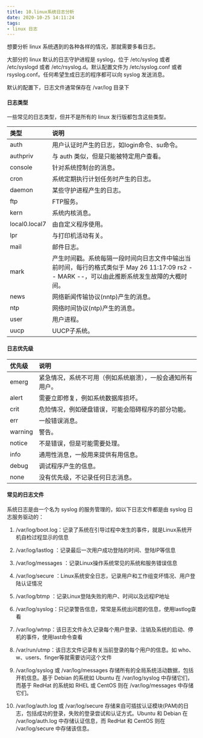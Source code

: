 ```yaml
---
title: 10.linux系统日志分析
date: 2020-10-25 14:11:24
tags:
- linux 日志
---
```


想要分析 linux 系统遇到的各种各样的情况，那就需要多看日志。

大部分的 linux 默认的日志守护进程是 syslog，位于 /etc/syslog 或者 /etc/syslogd 或者 /etc/rsyslog.d。默认配置文件为 /etc/syslog.conf 或者 rsyslog.conf。任何希望生成日志的程序都可以向 syslog 发送消息。

默认的配置下，日志文件通常保存在 /var/log 目录下

#### 日志类型

一些常见的日志类型，但并不是所有的 linux 发行版都包含这些类型。

| 类型          | 说明                                                         |
| :------------ | :----------------------------------------------------------- |
| auth          | 用户认证时产生的日志，如login命令、su命令。                  |
| authpriv      | 与 auth 类似，但是只能被特定用户查看。                       |
| console       | 针对系统控制台的消息。                                       |
| cron          | 系统定期执行计划任务时产生的日志。                           |
| daemon        | 某些守护进程产生的日志。                                     |
| ftp           | FTP服务。                                                    |
| kern          | 系统内核消息。                                               |
| local0.local7 | 由自定义程序使用。                                           |
| lpr           | 与打印机活动有关。                                           |
| mail          | 邮件日志。                                                   |
| mark          | 产生时间戳。系统每隔一段时间向日志文件中输出当前时间，每行的格式类似于 May 26 11:17:09 rs2 -- MARK --，可以由此推断系统发生故障的大概时间。 |
| news          | 网络新闻传输协议(nntp)产生的消息。                           |
| ntp           | 网络时间协议(ntp)产生的消息。                                |
| user          | 用户进程。                                                   |
| uucp          | UUCP子系统。                                                 |

#### 日志优先级

| 优先级  | 说明                                                       |
| :------ | :--------------------------------------------------------- |
| emerg   | 紧急情况，系统不可用（例如系统崩溃），一般会通知所有用户。 |
| alert   | 需要立即修复，例如系统数据库损坏。                         |
| crit    | 危险情况，例如硬盘错误，可能会阻碍程序的部分功能。         |
| err     | 一般错误消息。                                             |
| warning | 警告。                                                     |
| notice  | 不是错误，但是可能需要处理。                               |
| info    | 通用性消息，一般用来提供有用信息。                         |
| debug   | 调试程序产生的信息。                                       |
| none    | 没有优先级，不记录任何日志消息。                           |

#### 常见的日志文件

系统日志是由一个名为 syslog 的服务管理的，如以下日志文件都是由 syslog 日志服务驱动的：

1. /var/log/boot.log：记录了系统在引导过程中发生的事件，就是Linux系统开机自检过程显示的信息

2. /var/log/lastlog ：记录最后一次用户成功登陆的时间、登陆IP等信息

3. /var/log/messages ：记录Linux操作系统常见的系统和服务错误信息

4. /var/log/secure ：Linux系统安全日志，记录用户和工作组变坏情况、用户登陆认证情况

5. /var/log/btmp ：记录Linux登陆失败的用户、时间以及远程IP地址

6. /var/log/syslog：只记录警告信息，常常是系统出问题的信息，使用lastlog查看

7. /var/log/wtmp：该日志文件永久记录每个用户登录、注销及系统的启动、停机的事件，使用last命令查看

8. /var/run/utmp：该日志文件记录有关当前登录的每个用户的信息。如 who、w、users、finger等就需要访问这个文件

9. /var/log/syslog 或 /var/log/messages 存储所有的全局系统活动数据，包括开机信息。基于 Debian 的系统如 Ubuntu 在 /var/log/syslog 中存储它们，而基于 RedHat 的系统如 RHEL 或 CentOS 则在 /var/log/messages 中存储它们。
10. /var/log/auth.log 或 /var/log/secure 存储来自可插拔认证模块(PAM)的日志，包括成功的登录，失败的登录尝试和认证方式。Ubuntu 和 Debian 在 /var/log/auth.log 中存储认证信息，而 RedHat 和 CentOS 则在 /var/log/secure 中存储该信息。